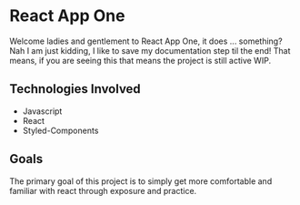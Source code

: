 # React App One

Welcome ladies and gentlement to React App One, it does ... something?
Nah I am just kidding, I like to save my documentation step til the end!
That means, if you are seeing this that means the project is still active WIP.

## Technologies Involved

-   Javascript
-   React
-   Styled-Components

## Goals

The primary goal of this project is to simply get more comfortable and familiar with react through exposure and practice.

